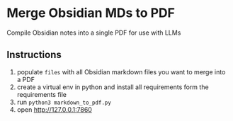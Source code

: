 # Merge Obsidian MDs to PDF
Compile Obsidian notes into a single PDF for use with LLMs
## Instructions
1. populate `files` with all Obsidian markdown files you want to merge into a PDF
2. create a virtual env in python and install all requirements form the requirements file
3. run `python3 markdown_to_pdf.py`
4. open http://127.0.0.1:7860
